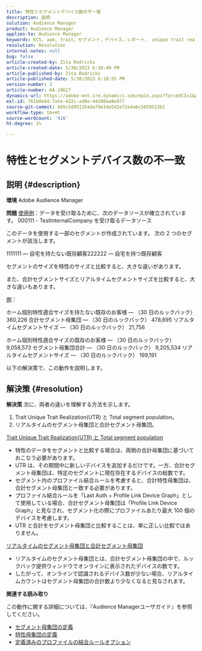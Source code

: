 ```yaml
---
title: 特性とセグメントデバイス数の不一致
description: 説明
solution: Audience Manager
product: Audience Manager
applies-to: Audience Manager
keywords: KCS, aam, trait，セグメント，デバイス，レポート， unique trait realizations, total segment population, real-time segment population, total trait population，ベストプラクティス，不一致，特性対セグメントデバイス数， Adobe Audience Manager
resolution: Resolution
internal-notes: null
bug: false
article-created-by: Zita Rodricks
article-created-date: 5/30/2023 6:10:49 PM
article-published-by: Zita Rodricks
article-published-date: 5/30/2023 6:18:55 PM
version-number: 3
article-number: KA-19627
dynamics-url: https://adobe-ent.crm.dynamics.com/main.aspx?forceUCI=1&pagetype=entityrecord&etn=knowledgearticle&id=fa10b448-15ff-ed11-8f6e-6045bd006b25
exl-id: 761b0e8d-7a5e-422c-ad0e-44200aa8e977
source-git-commit: b65c5d951354da79e34a5d2ef2e4abc5859523b2
workflow-type: tm+mt
source-wordcount: '416'
ht-degree: 1%

---
```


# 特性とセグメントデバイス数の不一致

## 説明 {#description}


<b>環境</b>
Adobe Audience Manager

<b>問題</b>
<u>使用例</u>：データを受け取るために、次のデータソースが確立されています。 000111 - TestInternalCompany を受け取るデータソース

このデータを使用する一部のセグメントが作成されています。 次の 2 つのセグメントが該当します。

1111111 — 自宅を持たない既存顧客222222 — 自宅を持つ既存顧客

セグメントのサイズを特性のサイズと比較すると、大きな違いがあります。

また、合計セグメントサイズとリアルタイムセグメントサイズを比較すると、大きな違いもあります。

<u>例</u>：

ホーム個別特性適合サイズを持たない既存のお客様 — （30 日のルックバック） 360,226 合計セグメント母集団 — （30 日のルックバック） 478,695 リアルタイムセグメントサイズ — （30 日のルックバック） 21,756

ホーム個別特性適合サイズの既存のお客様 — （30 日のルックバック） 9,058,573 セグメント母集団合計 — （30 日のルックバック） 9,205,534 リアルタイムセグメントサイズ — （30 日のルックバック） 199,191



以下の解決策で、この動作を説明します。


## 解決策 {#resolution}


<b>解決策</b>
次に、両者の違いを理解する方法を示します。
1. Trait Unique Trait Realization(UTR) と Total segment population。
2. リアルタイムのセグメント母集団と合計セグメント母集団。



<u>Trait Unique Trait Realization(UTR) と Total segment population</u>

- 特性のデータをセグメントと比較する場合は、両側の合計母集団に基づいておこなう必要があります。
- UTR は、その期間中に新しいデバイスを追加するだけです。一方、合計セグメント母集団は、特定のセグメントに現在存在するデバイスの総数です。
- セグメント内のプロファイル結合ルールを考慮すると、合計特性母集団は、合計セグメント母集団と一致する必要があります。
- プロファイル結合ルールを「Last Auth + Profile Link Device Graph」として使用している場合、合計セグメント母集団は「Profile Link Device Graph」と見なされ、セグメント化の際にプロファイルあたり最大 100 個のデバイスを考慮します。
- UTR と合計をセグメント母集団と比較することは、単に正しい比較ではありません。




<u>リアルタイムのセグメント母集団と合計セグメント母集団</u>

- リアルタイムのセグメント母集団とは、合計セグメント母集団の中で、ルックバック提供ウィンドウでオンラインに表示されたデバイスの数です。
- したがって、オンラインで認識されるデバイス数が少ない場合、リアルタイムカウントはセグメント母集団の合計数より少なくなると見なされます。




<b>関連する読み取り</b>

この動作に関する詳細については、『Audience Managerユーザガイド』を参照してください。

- [セグメント母集団の定義](https://experienceleague.adobe.com/docs/audience-manager/user-guide/features/segments/segment-builder-data.html?lang=en)
- [特性母集団の定義](https://experienceleague.adobe.com/docs/audience-manager/user-guide/features/traits/trait-details-page.html?lang=ja)
- [定義済みのプロファイルの結合ルールオプション](https://experienceleague.adobe.com/docs/audience-manager/user-guide/features/profile-merge-rules/merge-rule-definitions.html?lang=ja)
